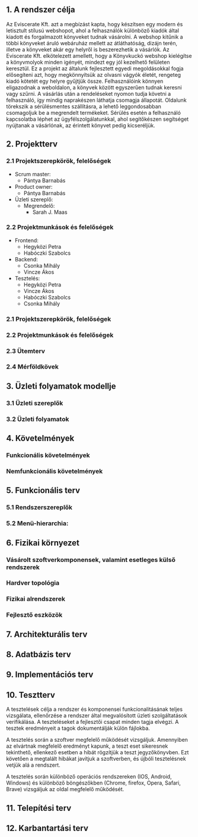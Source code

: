 ## 1. A rendszer célja

Az Eviscerate Kft. azt a megbízást kapta, hogy készítsen egy modern és letisztult stílusú webshopot, ahol a felhasználók különböző kiadók által kiadott és forgalmazott könyveket tudnak vásárolni. A webshop kitűnik a többi könyveket áruló webáruház mellett az átláthatóság, dizájn terén, illetve a könyveket akár egy helyről is beszerezhetik a vásárlók.
Az Eviscerate Kft. elkötelezett amellett, hogy a Könyvkuckó webshop kielégítse a könyvmolyok minden igényét, mindezt egy jól kezelhető felületen keresztül. Ez a projekt az általunk fejlesztett egyedi megoldásokkal fogja elősegíteni azt, hogy megkönnyítsük az olvasni vágyók életét, rengeteg kiadó kötetét egy helyre gyűjtjük össze.
Felhasználóink könnyen eligazodnak a weboldalon, a könyvek között egyszerűen tudnak keresni vagy szűrni. A vásárlás után a rendeléseket nyomon tudja követni a felhasználó, így mindig naprakészen láthatja csomagja állapotát. Oldalunk törekszik a sérülésmentes szállításra, a lehető leggondosabban csomagoljuk be a megrendelt termékeket. Sérülés esetén a felhasználó kapcsolatba léphet az ügyfélszolgálatunkkal, ahol segítőkészen segítséget nyújtanak a vásárlónak, az érintett könyvet pedig kicseréljük.

## 2. Projektterv

### 2.1 Projektszerepkörök, felelőségek

* Scrum master:
	-   Pántya Barnabás 	
* Product owner:
	-   Pántya Barnabás
* Üzleti szereplő:
	-   Megrendelő:
	    - Sarah J. Maas
   
### 2.2 Projektmunkások és felelőségek
   		
* Frontend:
	-   Hegyközi Petra
	-   Habóczki Szabolcs
* Backend:  
	-   Csonka Mihály
 	-   Vincze Ákos 
* Tesztelés:   
	-   Hegyközi Petra
	-   Vincze Ákos
	-   Habóczki Szabolcs
	-   Csonka Mihály


### 2.1 Projektszerepkörök, felelőségek



### 2.2 Projektmunkások és felelőségek



### 2.3 Ütemterv



### 2.4 Mérföldkövek



## 3. Üzleti folyamatok modellje



### 3.1 Üzleti szereplők



### 3.2 Üzleti folyamatok



## 4. Követelmények



### Funkcionális követelmények




### Nemfunkcionális követelmények



## 5. Funkcionális terv



### 5.1 Rendszerszereplők



### 5.2 Menü-hierarchia:



## 6. Fizikai környezet



### Vásárolt szoftverkomponensek, valamint esetleges külső rendszerek



### Hardver topológia



### Fizikai alrendszerek



### Fejlesztő eszközök



## 7. Architekturális terv



## 8. Adatbázis terv



## 9. Implementációs terv

## 10. Tesztterv

A tesztelések célja a rendszer és komponensei funkcionalitásának teljes vizsgálata,
ellenőrzése a rendszer által megvalósított üzleti szolgáltatások verifikálása.
A teszteléseket a fejlesztői csapat minden tagja elvégzi.
A tesztek eredményeit a tagok dokumentálják külön fájlokba.

A tesztelés során a szoftver megfelelő működését vizsgáljuk. Amennyiben az elvártnak megfelelő eredményt kapunk, a teszt eset sikeresnek tekinthető, ellenkező esetben a hibát rögzítjük a teszt jegyzőkönyvben. Ezt követően a megtalált hibákat javítjuk a szoftverben, és újbóli tesztelésnek vetjük alá a rendszert.

A tesztelés során különböző operációs rendszereken (IOS, Android, Windows) és különböző böngészőkben (Chrome, firefox, Opera, Safari, Brave) vizsgáljuk az oldal megfelelő működését.

## 11. Telepítési terv



## 12. Karbantartási terv

